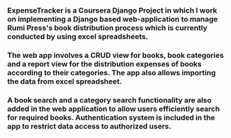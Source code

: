 ### ExpenseTracker is a Coursera Django Project in which I work on implementing a Django based web-application to manage Rumi Press's book distribution process which is currently conducted by using excel spreadsheets.
### The web app involves a CRUD view for books, book categories and a report view for the distribution expenses of books according to their categories. The app also allows importing the data from excel spreadsheet.
### A book search and a category search functionality are also added in the web application to allow users efficiently search for required books. Authentication system is included in the app to restrict data access to authorized users.
